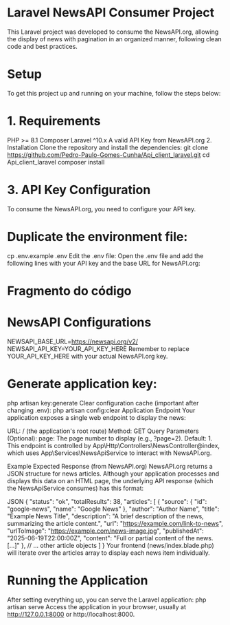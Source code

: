 
# Laravel NewsAPI Consumer Project
  This Laravel project was developed to consume the NewsAPI.org, allowing the display of news with pagination in an organized manner, following clean code and best practices.

# Setup
  To get this project up and running on your machine, follow the steps below:

# 1. Requirements
  PHP >= 8.1
  Composer
  Laravel ^10.x
  A valid API Key from NewsAPI.org
  2. Installation
  Clone the repository and install the dependencies:
  git clone https://github.com/Pedro-Paulo-Gomes-Cunha/Api_client_laravel.git
  cd Api_client_laravel
  composer install
# 3. API Key Configuration
  To consume the NewsAPI.org, you need to configure your API key.

# Duplicate the environment file:
  cp .env.example .env
  Edit the .env file:
  Open the .env file and add the following lines with your API key and the base URL for NewsAPI.org:

# Fragmento do código

# NewsAPI Configurations
  NEWSAPI_BASE_URL=https://newsapi.org/v2/
  NEWSAPI_API_KEY=YOUR_API_KEY_HERE
  Remember to replace YOUR_API_KEY_HERE with your actual NewsAPI.org key.

# Generate application key:
  php artisan key:generate
  Clear configuration cache (important after changing .env):
  php artisan config:clear
  Application Endpoint
  Your application exposes a single web endpoint to display the news:
  
  URL: / (the application's root route)
  Method: GET
  Query Parameters (Optional):
  page: The page number to display (e.g., ?page=2). Default: 1.
  This endpoint is controlled by App\Http\Controllers\NewsController@index, which uses App\Services\NewsApiService to interact with NewsAPI.org.
  
  Example Expected Response (from NewsAPI.org)
  NewsAPI.org returns a JSON structure for news articles. Although your application processes and displays this data on an HTML page, the underlying API response (which the NewsApiService consumes) has this format:
  
  JSON
  {
    "status": "ok",
    "totalResults": 38,
    "articles": [
      {
        "source": {
          "id": "google-news",
          "name": "Google News"
        },
        "author": "Author Name",
        "title": "Example News Title",
        "description": "A brief description of the news, summarizing the article content.",
        "url": "https://example.com/link-to-news",
        "urlToImage": "https://example.com/news-image.jpg",
        "publishedAt": "2025-06-19T22:00:00Z",
        "content": "Full or partial content of the news. [...]"
      },
      // ... other article objects
    ]
  }
  Your frontend (news/index.blade.php) will iterate over the articles array to display each news item individually.

# Running the Application
  After setting everything up, you can serve the Laravel application:
  php artisan serve
  Access the application in your browser, usually at http://127.0.0.1:8000 or http://localhost:8000.
